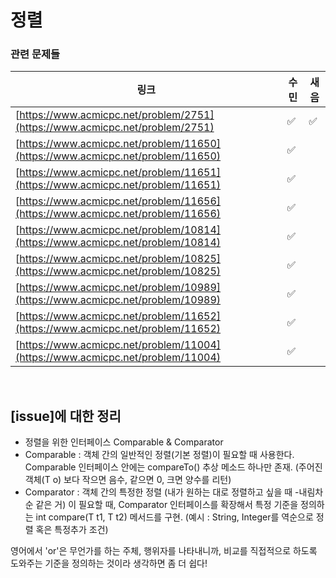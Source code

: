 
# 정렬

### 관련 문제들

| 링크 | 수민 | 새음  |
|--|--|--|
| [https://www.acmicpc.net/problem/2751](https://www.acmicpc.net/problem/2751) |✅|✅|
| [https://www.acmicpc.net/problem/11650](https://www.acmicpc.net/problem/11650) |✅||✅|
| [https://www.acmicpc.net/problem/11651](https://www.acmicpc.net/problem/11651) |✅||
| [https://www.acmicpc.net/problem/11656](https://www.acmicpc.net/problem/11656)|✅||
| [https://www.acmicpc.net/problem/10814](https://www.acmicpc.net/problem/10814) |✅||
| [https://www.acmicpc.net/problem/10825](https://www.acmicpc.net/problem/10825) |✅||
| [https://www.acmicpc.net/problem/10989](https://www.acmicpc.net/problem/10989) |✅||
| [https://www.acmicpc.net/problem/11652](https://www.acmicpc.net/problem/11652) |✅||
| [https://www.acmicpc.net/problem/11004](https://www.acmicpc.net/problem/11004) |✅||

   

<br>

## [issue]에 대한 정리

 - 정렬을 위한 인터페이스 Comparable & Comparator
- Comparable : 객체 간의 일반적인 정렬(기본 정렬)이 필요할 때 사용한다. Comparable 인터페이스 안에는  compareTo() 추상 메소드 하나만 존재. (주어진 객체(T o) 보다 작으면 음수, 같으면 0, 크면 양수를 리턴)
- Comparator : 객체 간의 특정한 정렬 (내가 원하는 대로 정렬하고 싶을 때 -내림차순 같은 거) 이 필요할 때, Comparator 인터페이스를 확장해서 특정 기준을 정의하는 int compare(T t1, T t2) 메서드를 구현.  (예시 : String, Integer를 역순으로 정렬 혹은 특정추가 조건)  

영어에서 'or'은 무언가를 하는 주체, 행위자를 나타내니까, 비교를 직접적으로 하도록 도와주는 기준을 정의하는 것이라 생각하면 좀 더 쉽다! 
